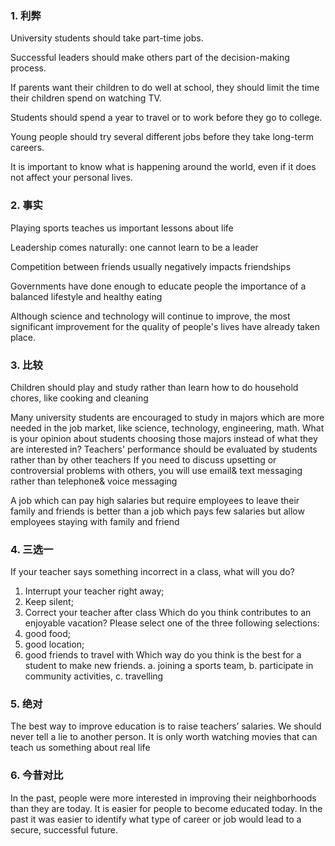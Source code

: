  ### 1. 利弊
University students should take part-time jobs.

Successful leaders should make others part of the decision-making process.

If parents want their children to do well at school, they should limit the time their children spend on watching TV.

Students should spend a year to travel or to work before they go to college.

Young people should try several different jobs before they take long-term careers.

It is important to know what is happening around the world, even if it does not affect your personal lives.

 ### 2. 事实
Playing sports teaches us important lessons about life

Leadership comes naturally: one cannot learn to be a leader

Competition between friends usually negatively impacts friendships

Governments have done enough to educate people the importance of a balanced lifestyle and healthy eating

Although science and technology will continue to improve, the most significant improvement for the quality of people's lives have already taken place.

 ### 3. 比较
Children should play and study rather than learn how to do household chores, like cooking and cleaning

 Many university students are encouraged to study in majors which are more needed in the job market, like science, technology, engineering, math. What is your opinion about students choosing those majors instead of what they are interested in?
Teachers' performance should be evaluated by students rather than by other teachers
If you need to discuss upsetting or controversial problems with others, you will use email& text messaging rather than telephone& voice messaging

A job which can pay high salaries but require employees to leave their family and friends is better than a job which pays few salaries but allow employees staying with family and friend
 ### 4. 三选一
If your teacher says something incorrect in a class, what will you do?
1) Interrupt your teacher right away;
2) Keep silent;
3) Correct your teacher after class
Which do you think contributes to an enjoyable vacation? Please select one of the three following selections:
1) good food;
2) good location;
3) good friends to travel with
Which way do you think is the best for a student to make new friends. a. joining a sports team,
b. participate in community activities,
c. travelling
 ### 5. 绝对
The best way to improve education is to raise teachers’ salaries.
We should never tell a lie to another person.
It is only worth watching movies that can teach us something about real life

 ### 6. 今昔对比
In the past, people were more interested in improving their neighborhoods than
they are today.
It is easier for people to become educated today.
In the past it was easier to identify what type of career or job would lead to a secure, successful future.
